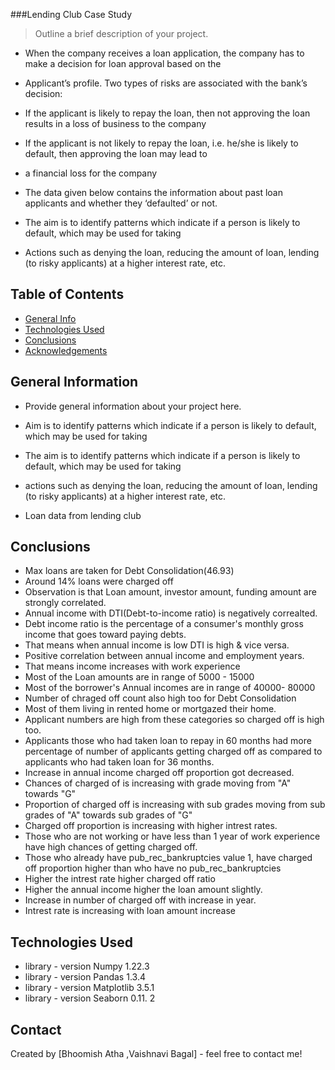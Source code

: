 ###Lending Club Case Study
> Outline a brief description of your project.
- When the company receives a loan application, the company has to make a decision for loan approval based on the 
- Applicant’s profile. Two types of risks are associated with the bank’s decision:

- If the applicant is likely to repay the loan, then not approving the loan results in a loss of business to the company

- If the applicant is not likely to repay the loan, i.e. he/she is likely to default, then approving the loan may lead to 
- a financial loss for the company

- The data given below contains the information about past loan applicants and whether they ‘defaulted’ or not. 
- The aim is to identify patterns which indicate if a person is likely to default, which may be used for taking 
- Actions such as denying the loan, reducing the amount of loan, lending (to risky applicants) at a higher interest rate, etc.

## Table of Contents
* [General Info](#general-information)
* [Technologies Used](#technologies-used)
* [Conclusions](#conclusions)
* [Acknowledgements](#acknowledgements)

<!-- You can include any other section that is pertinent to your problem -->

## General Information
- Provide general information about your project here.

- Aim is to identify patterns which indicate if a person is likely to default, which may be used for taking 

- The aim is to identify patterns which indicate if a person is likely to default, which may be used for taking 
-  actions such as denying the loan, reducing the amount of loan, lending (to risky applicants) at a higher interest rate, etc.

- Loan data from lending club

<!-- You don't have to answer all the questions - just the ones relevant to your project. -->

## Conclusions
- Max loans are taken for Debt Consolidation(46.93)
- Around 14% loans were charged off
- Observation is that Loan amount, investor amount, funding amount are strongly correlated.
- Annual income with DTI(Debt-to-income ratio) is negatively correalted.
- Debt income ratio is the percentage of a consumer's monthly gross income that goes toward paying debts. 
- That means when annual income is low DTI is high & vice versa.
- Positive correlation between annual income and employment years.
- That means income increases with work experience
- Most of the Loan amounts are in range of 5000 - 15000
- Most of the borrower's Annual incomes are in range of 40000- 80000
- Number of chraged off count also high too for Debt Consolidation
- Most of them living in rented home or mortgazed their home.
- Applicant numbers are high from these categories so charged off is high too.
- Applicants those who had taken loan to repay in 60 months had more percentage of number of applicants getting charged off as compared to applicants who had taken loan for 36 months.
- Increase in annual income charged off proportion got decreased.
- Chances of charged of is increasing with grade moving from "A" towards "G"
- Proportion of charged off is increasing with sub grades moving from sub grades of "A" towards sub grades of "G"
- Charged off proportion is increasing with higher intrest rates.
- Those who are not working or have less than 1 year of work experience have high chances of getting charged off.
- Those who already have pub_rec_bankruptcies value 1, have charged off proportion higher than who have no pub_rec_bankruptcies
- Higher the intrest rate higher charged off ratio
- Higher the annual income higher the loan amount slightly.
- Increase in number of charged off with increase in year.
- Intrest rate is increasing with loan amount increase
<!-- You don't have to answer all the questions - just the ones relevant to your project. -->

## Technologies Used
- library - version Numpy 1.22.3
- library - version Pandas 1.3.4
- library - version Matplotlib 3.5.1
- library - version Seaborn 0.11. 2
<!-- As the libraries versions keep on changing, it is recommended to mention the version of library used in this project -->


## Contact
Created by [Bhoomish Atha ,Vaishnavi Bagal] - feel free to contact me!



